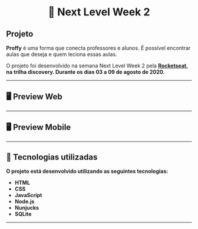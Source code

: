 <h1 align="center">🚀 <b>Next Level Week 2</b></h1>


<h2>Projeto</h2>
<p><b>Proffy</b> é uma forma que conecta professores e alunos. É possível encontrar aulas que deseja e quem leciona essas aulas.</p>
O projeto foi desenvolvido na semana Next Level Week 2 pela <a href="https://rocketseat.com.br/"><b>Rocketseat<b></a>, na trilha discovery.
Durante os dias 03 a 09 de agosto de 2020.
  
------------  

## 🖥 Preview Web

<p align="center">
  <!--<img src="https://ik.imagekit.io/capitao/Proffy/final_1596781937_urgAUoPC-.jpg" width="700" >-->
</p>

------------ 

## 🖥 Preview Mobile

<p align="center">
  <!--<img src="https://ik.imagekit.io/capitao/Proffy/final_1596781937_urgAUoPC-.jpg" width="700" >-->
</p>

------------


## 🚀 Tecnologias utilizadas

O projeto está desenvolvido utilizando as seguintes tecnologias:

- HTML
- CSS
- JavaScript
- Node.js 
- Nunjucks 
- SQLite 

------------

